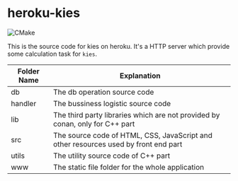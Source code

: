 # heroku-kies

![CMake](https://github.com/KieQ/heroku-kies/workflows/CMake/badge.svg)

This is the source code for kies on heroku. It's a HTTP server which provide some calculation task for `kies`.

|Folder Name|Explanation|
|----|----|
|db| The db operation source code|
handler| The bussiness logistic source code|
|lib| The third party libraries which are not provided by conan, only for C++ part|
|src| The source code of HTML, CSS, JavaScript and other resources used by front end part|
|utils| The utility source code of C++ part|
|www| The static file folder for the whole application|
